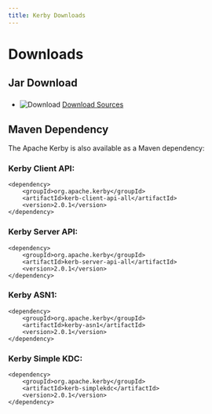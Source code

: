 ```yaml
---
title: Kerby Downloads
---
```


# Downloads

## Jar Download 

### 

* ![Download](../images/download-sources.png) [Download Sources](download/download-sources.html)

## Maven Dependency

The Apache Kerby is also available as a Maven dependency:

### Kerby Client API:

    <dependency>
        <groupId>org.apache.kerby</groupId>
        <artifactId>kerb-client-api-all</artifactId>
        <version>2.0.1</version>
    </dependency>

### Kerby Server API:

    <dependency>
        <groupId>org.apache.kerby</groupId>
        <artifactId>kerb-server-api-all</artifactId>
        <version>2.0.1</version>
    </dependency>

### Kerby ASN1:

    <dependency>
        <groupId>org.apache.kerby</groupId>
        <artifactId>kerby-asn1</artifactId>
        <version>2.0.1</version>
    </dependency>

### Kerby Simple KDC:

    <dependency>
        <groupId>org.apache.kerby</groupId>
        <artifactId>kerb-simplekdc</artifactId>
        <version>2.0.1</version>
    </dependency>
